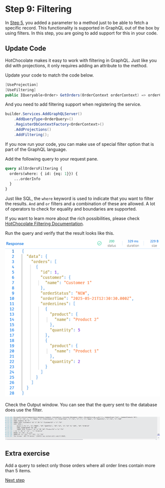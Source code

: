 # Step 9: Filtering

In [Step 5](./Step5.md), you added a parameter to a method just to be able to fetch a specific record. This functionality is supported in GraphQL out of the box by using filters. In this step, you are going to add support for this in your code.

## Update Code

HotChocolate makes it easy to work with filtering in GraphQL.
Just like you did with projections, it only requires adding an attribute to the method.

Update your code to match the code below.
```csharp
[UseProjection]
[UseFiltering]
public IQueryable<Order> GetOrders(OrderContext orderContext) => orderContext.Orders;
```
And you need to add filtering support when registering the service.

```csharp
builder.Services.AddGraphQLServer()
    .AddQueryType<OrderQuery>()
    .RegisterDbContextFactory<OrderContext>()
    .AddProjections()
    .AddFiltering();
```

If you now run your code, you can make use of special filter option that is part of the GraphQL language.

Add the following query to your request pane.

```graphql
query allOrdersFiltering {
  orders(where: { id: {eq: 1}}) {
    ...orderInfo
  }
}
```

Just like SQL, the `where` keyword is used to indicate that you want to filter the results. `And` and `or` filters and a combination of these are allowed. 
A lot of operators to check for equality and boundaries are supported. 

If you want to learn more about the rich possibilities, please check [HotChocolate Filtering Documentation](https://chillicream.com/docs/hotchocolate/v15/fetching-data/filtering).

Run the query and verify that the result looks like this.

![Query output](./images/Filtering%20output.png)

Check the Output window. You can see that the query sent to the database does use the filter.

![Query logging for filtering](./images/Filtering%20works.png)

## Extra exercise

Add a query to select only those orders where all order lines contain more than 5 items.


[Next step](./Step10.md)

